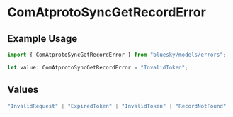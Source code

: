 # ComAtprotoSyncGetRecordError

## Example Usage

```typescript
import { ComAtprotoSyncGetRecordError } from "bluesky/models/errors";

let value: ComAtprotoSyncGetRecordError = "InvalidToken";
```

## Values

```typescript
"InvalidRequest" | "ExpiredToken" | "InvalidToken" | "RecordNotFound" | "RepoNotFound" | "RepoTakendown" | "RepoSuspended" | "RepoDeactivated"
```